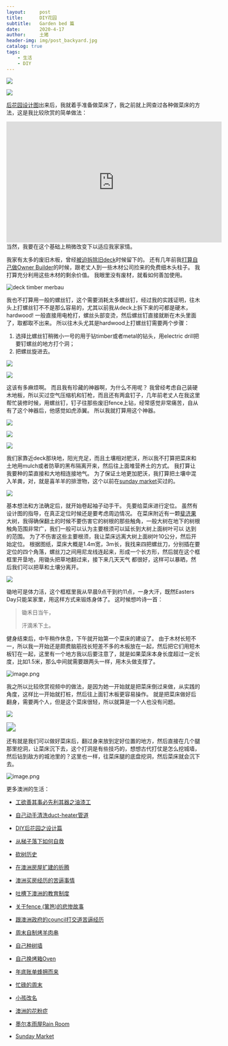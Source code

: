 ```yaml
---
layout:     post
title:      DIY花园
subtitle:   Garden bed 篇
date:       2020-4-17
author:     土猪
header-img: img/post_backyard.jpg
catalog: true
tags:
    - 生活
    - DIY
---
```




<a target="_blank"  href="https://www.amazon.com/gp/product/B01CQ7A0DQ/ref=as_li_tl?ie=UTF8&camp=1789&creative=9325&creativeASIN=B01CQ7A0DQ&linkCode=as2&tag=holroyd198-20&linkId=9dd131e9b1c44c6a84b9ac7e833a9a61"><img border="0" src="//ws-na.amazon-adsystem.com/widgets/q?_encoding=UTF8&MarketPlace=US&ASIN=B01CQ7A0DQ&ServiceVersion=20070822&ID=AsinImage&WS=1&Format=_SL250_&tag=holroyd198-20" ></a><img src="//ir-na.amazon-adsystem.com/e/ir?t=holroyd198-20&l=am2&o=1&a=B01CQ7A0DQ" width="1" height="1" border="0" alt="" style="border:none !important; margin:0px !important;" />

<a target="_blank"  href="https://www.amazon.com/gp/product/B07QPS9RCK/ref=as_li_tl?ie=UTF8&camp=1789&creative=9325&creativeASIN=B07QPS9RCK&linkCode=as2&tag=holroyd198-20&linkId=70e5d42555013eaea44cc2982f4915e0"><img border="0" src="//ws-na.amazon-adsystem.com/widgets/q?_encoding=UTF8&MarketPlace=US&ASIN=B07QPS9RCK&ServiceVersion=20070822&ID=AsinImage&WS=1&Format=_SL250_&tag=holroyd198-20" ></a><img src="//ir-na.amazon-adsystem.com/e/ir?t=holroyd198-20&l=am2&o=1&a=B07QPS9RCK" width="1" height="1" border="0" alt="" style="border:none !important; margin:0px !important;" />







[后花园设计图](http://livinginau.life/2020/03/30/diy-garden-design/)出来后，我就着手准备做菜床了，我之前就上网查过各种做菜床的方法，这是我比较欣赏的简单做法：

<iframe width="560" height="315" src="https://www.youtube.com/embed/yf1S_7zL6jc" frameborder="0" allow="accelerometer; autoplay; encrypted-media; gyroscope; picture-in-picture" allowfullscreen></iframe>
当然，我要在这个基础上稍微改变下以适应我家家情。

我家有太多的废旧木板，曾经[被迫拆除旧deck](http://livinginau.life/2019/11/29/%E8%B7%9F%E6%BE%B3%E6%B4%B2%E6%94%BF%E5%BA%9C%E7%9A%84council%E6%89%93%E4%BA%A4%E9%81%93%E8%8B%A6%E9%80%BC%E7%BB%8F%E5%8E%86/)时候留下的。 还有几年前我[打算自己做Owner Builder](http://livinginau.life/2020/03/26/%E5%9C%A8%E6%BE%B3%E6%B4%B2%E6%88%BF%E5%B1%8B%E6%89%A9%E5%BB%BA%E7%9A%84%E6%8A%98%E8%85%BE/)的时候，跟老丈人到一些木材公司捡来的免费细木头柱子。 我打算充分利用这些木材的剩余价值。 我眼里没有废材，就看如何善加使用。



![deck timber merbau](https://www.mikatimber.com.au/wp-content/uploads/2018/04/merbau-decking.jpg)



我也不打算用一般的螺丝钉，这个需要消耗太多螺丝钉，经过我的实践证明，往木头上打螺丝钉不不是那么容易的，尤其以前我从deck上拆下来的可都是硬木，hardwood! 一般直接用电枪打，螺丝头部变烫，然后螺丝钉直接就断在木头里面了，取都取不出来。 所以往木头尤其是hardwood上打螺丝钉需要两个步骤：

1. 选择比螺丝钉稍微小一号的用于钻timber或者metal的钻头，用electric drill把要钉螺丝的地方打个洞；
2. 把螺丝旋进去。



<a target="_blank"  href="https://www.amazon.com/gp/product/B006V6YAPI/ref=as_li_tl?ie=UTF8&camp=1789&creative=9325&creativeASIN=B006V6YAPI&linkCode=as2&tag=holroyd198-20&linkId=ee9f1d0685b5d878df13e26db7094ca3"><img border="0" src="//ws-na.amazon-adsystem.com/widgets/q?_encoding=UTF8&MarketPlace=US&ASIN=B006V6YAPI&ServiceVersion=20070822&ID=AsinImage&WS=1&Format=_SL250_&tag=holroyd198-20" ></a><img src="//ir-na.amazon-adsystem.com/e/ir?t=holroyd198-20&l=am2&o=1&a=B006V6YAPI" width="1" height="1" border="0" alt="" style="border:none !important; margin:0px !important;" />



<a target="_blank"  href="https://www.amazon.com/gp/product/B07D36QNQ5/ref=as_li_tl?ie=UTF8&camp=1789&creative=9325&creativeASIN=B07D36QNQ5&linkCode=as2&tag=holroyd198-20&linkId=e55e498975230144f1cac6a548abe291"><img border="0" src="//ws-na.amazon-adsystem.com/widgets/q?_encoding=UTF8&MarketPlace=US&ASIN=B07D36QNQ5&ServiceVersion=20070822&ID=AsinImage&WS=1&Format=_SL250_&tag=holroyd198-20" ></a><img src="//ir-na.amazon-adsystem.com/e/ir?t=holroyd198-20&l=am2&o=1&a=B07D36QNQ5" width="1" height="1" border="0" alt="" style="border:none !important; margin:0px !important;" />





这该有多麻烦啊。 而且我有珍藏的神器啊，为什么不用呢？ 我曾经考虑自己装硬木地板，所以买过空气压缩机和钉枪，而且还有两盒钉子，几年前老丈人在我这里帮忙装修时候，用螺丝钉，钉子往那些废旧fence上钻，经常感觉非常痛苦，自从有了这个神器后，他感觉如虎添翼。 所以我就打算用这个神器。



<a target="_blank"  href="https://www.amazon.com/gp/product/B07KHHDJGD/ref=as_li_tl?ie=UTF8&camp=1789&creative=9325&creativeASIN=B07KHHDJGD&linkCode=as2&tag=holroyd198-20&linkId=b41d9e41ebb8b5b74fd0eeadb0d64dde"><img border="0" src="//ws-na.amazon-adsystem.com/widgets/q?_encoding=UTF8&MarketPlace=US&ASIN=B07KHHDJGD&ServiceVersion=20070822&ID=AsinImage&WS=1&Format=_SL250_&tag=holroyd198-20" ></a><img src="//ir-na.amazon-adsystem.com/e/ir?t=holroyd198-20&l=am2&o=1&a=B07KHHDJGD" width="1" height="1" border="0" alt="" style="border:none !important; margin:0px !important;" />



<a target="_blank"  href="https://www.amazon.com/gp/product/B0032JTDPO/ref=as_li_tl?ie=UTF8&camp=1789&creative=9325&creativeASIN=B0032JTDPO&linkCode=as2&tag=holroyd198-20&linkId=0ea203ea0499ee71da02f990b1d43e44"><img border="0" src="//ws-na.amazon-adsystem.com/widgets/q?_encoding=UTF8&MarketPlace=US&ASIN=B0032JTDPO&ServiceVersion=20070822&ID=AsinImage&WS=1&Format=_SL250_&tag=holroyd198-20" ></a><img src="//ir-na.amazon-adsystem.com/e/ir?t=holroyd198-20&l=am2&o=1&a=B0032JTDPO" width="1" height="1" border="0" alt="" style="border:none !important; margin:0px !important;" />

<a target="_blank"  href="https://www.amazon.com/gp/product/B000B9RUMG/ref=as_li_tl?ie=UTF8&camp=1789&creative=9325&creativeASIN=B000B9RUMG&linkCode=as2&tag=holroyd198-20&linkId=bd45954f1137f0a00f349dd99a4fc91c"><img border="0" src="//ws-na.amazon-adsystem.com/widgets/q?_encoding=UTF8&MarketPlace=US&ASIN=B000B9RUMG&ServiceVersion=20070822&ID=AsinImage&WS=1&Format=_SL250_&tag=holroyd198-20" ></a><img src="//ir-na.amazon-adsystem.com/e/ir?t=holroyd198-20&l=am2&o=1&a=B000B9RUMG" width="1" height="1" border="0" alt="" style="border:none !important; margin:0px !important;" />





我们家靠近deck那块地，阳光充足，而且土壤相对肥沃，所以我不打算把菜床和土地用mulch或者防草的黑布隔离开来，然后往上面堆营养土的方式。 我打算让我要种的菜直接和大地相连接地气。 为了保证土地更加肥沃，我打算把土壤中混入羊粪，对，就是喜羊羊的排泄物，这个以前在[sunday market](http://livinginau.life/2020/01/12/Sunday-Market/)买过的。



![](https://i.ytimg.com/vi/RMcwwYMODlo/maxresdefault.jpg)





基本想法和方法确定后，就开始卷起袖子动手干。 先要给菜床进行定位。 虽然有设计图的指导，在真正定位时候还是要考虑周边情况。 在菜床附近有一颗[斐济果](https://www.kannz.com/feijoa/)大树，我得确保翻土的时候不要伤害它的树根的那些触角，一般大树在地下的树根触角范围非常广，我们一般可以认为主要根须可以延长到大树上面树叶可以 达到的范围。 为了不伤害这些主要根须，我让菜床远离大树上面树叶10公分，然后开始定位。 根据图纸，菜床大概是1.4m宽，3m长，我找来四把螺丝刀，分别插在要定位的四个角落，螺丝刀之间用尼龙线连起来，形成一个长方形，然后就在这个框框里开垦地，用锄头把草地翻过来，接下来几天天气 都很好，这样可以暴晒，然后我们可以把草和土壤分离开。



![](https://encrypted-tbn0.gstatic.com/images?q=tbn%3AANd9GcRQhaQrNkNMWWgAkmUxJjFzFg6qKSldscTPfWia2C9iy3LCDty5&usqp=CAU)



锄地可是体力活，这个框框里我从早晨9点干到约11点，一身大汗，既然Easters Day只能呆家里，用这样方式来锻炼身体了。 这时候想吟诗一首：



> 锄禾日当午，
>
> 汗滴禾下土。



健身结束后，中午稍作休息，下午就开始第一个菜床的建设了。 由于木材长短不一，所以我一开始还是颇费脑筋找长短差不多的木板放在一起，然后把它们用短木板钉在一起，这里有一个地方我以后要注意了，就是如果菜床本身长度超过一定长度，比如1.5米，那么中间就需要跟两头一样，用木头做支撑了。



![image.png](https://cdn.steemitimages.com/DQmWpQSGoY87QARHf1QK72rPXpqJHHSAE4uA6x7Pe5PiPbD/image.png)





我之所以比较欣赏视频中的做法，是因为她一开始就是把菜床倒过来做，从实践的角度，这样比一开始就打桩，然后往上面钉木板更容易操作。 就是把菜床做好后翻身，需要两个人，但是这个菜床很轻，所以就算是一个人也没有问题。 



![](https://files.readme.io/pOAUDhT7RWqbHlWWPfIp_IMG_20141203_160452.jpg)



<img src="https://lh3.googleusercontent.com/proxy/H_SFjo4uyCdEb5G3AfNqXPsBUn8DZv5vNcqUCGaQCjd_4NRcOvCHLw1_ov6IMa0MmQCVSM0VsoPtc5qt2N53IPGd8rtVrE9V5uNpW_6f" style="zoom:150%;" />



还有就是我们可以做好菜床后，翻过身来放到定好位置的地方，然后直接在几个腿那里挖洞，让菜床沉下去，这个打洞是有些技巧的，想想古代打仗是怎么挖城墙，然后钻到敌方的城池里的？这里也一样，往菜床腿的底盘挖洞，然后菜床就会沉下去。



![image.png](https://cdn.steemitimages.com/DQmc78ynzeYG2phTGKbZTHP1ZYDfwnbvB4HB593d5sX1eiQ/image.png)













更多澳洲的生活：

- [工欲善其事必先利其器之油漆工]([http://livinginau.life/2020/04/13/%E5%B7%A5%E6%AC%B2%E5%96%84%E5%85%B6%E4%BA%8B%E5%BF%85%E5%85%88%E5%88%A9%E5%85%B6%E5%99%A8%E4%B9%8B%E6%B2%B9%E6%BC%86%E5%B7%A5/](http://livinginau.life/2020/04/13/工欲善其事必先利其器之油漆工/))
- [自己动手清洗duct-heater管道]([http://livinginau.life/2020/04/08/%E8%87%AA%E5%B7%B1%E5%8A%A8%E6%89%8B%E6%B8%85%E6%B4%97duct-heater%E7%AE%A1%E9%81%93/](http://livinginau.life/2020/04/08/自己动手清洗duct-heater管道/))
- [DIY后花园之设计篇](http://livinginau.life/2020/03/30/diy-garden-design/)
- [从梯子落下如何自救]([http://livinginau.life/2020/03/21/%E4%BB%8E%E6%A2%AF%E5%AD%90%E8%90%BD%E4%B8%8B%E5%A6%82%E4%BD%95%E8%87%AA%E6%95%91/](http://livinginau.life/2020/03/21/从梯子落下如何自救/))

- [砍树历史](http://livinginau.life/2019/12/29/%E7%A0%8D%E6%A0%91%E5%8E%86%E5%8F%B2/)

- [在澳洲房屋扩建的折腾](http://livinginau.life/2019/12/19/%E5%9C%A8%E6%BE%B3%E6%B4%B2%E6%88%BF%E5%B1%8B%E6%89%A9%E5%BB%BA%E7%9A%84%E6%8A%98%E8%85%BE/)

- 
  [澳洲买房经历的苦逼事情](http://livinginau.life/2019/12/18/%E6%BE%B3%E6%B4%B2%E4%B9%B0%E6%88%BF%E7%BB%8F%E5%8E%86%E7%9A%84%E8%8B%A6%E9%80%BC%E4%BA%8B%E6%83%85/)

- 
  [吐槽下澳洲的教育制度](http://livinginau.life/2019/12/13/%E5%90%90%E6%A7%BD%E6%BE%B3%E6%B4%B2%E6%95%99%E8%82%B2%E5%88%B6%E5%BA%A6/)

- [关于fence (篱笆)的悲惨故事](http://livinginau.life/2019/12/01/%E5%85%B3%E4%BA%8Efence%E7%9A%84%E6%82%B2%E6%83%A8%E6%95%85%E4%BA%8B/)

- [跟澳洲政府的council打交道苦逼经历](http://livinginau.life/2019/11/29/%E8%B7%9F%E6%BE%B3%E6%B4%B2%E6%94%BF%E5%BA%9C%E7%9A%84council%E6%89%93%E4%BA%A4%E9%81%93%E8%8B%A6%E9%80%BC%E7%BB%8F%E5%8E%86/)

- [周末自制烤羊肉串](http://livinginau.life/2014/03/03/%E5%91%A8%E6%9C%AB%E8%87%AA%E5%88%B6%E7%83%A4%E7%BE%8A%E8%82%89%E4%B8%B2/)

- [自己种树墙](http://livinginau.life/2020/03/10/%E8%87%AA%E5%B7%B1%E7%A7%8D%E6%A0%91%E5%A2%99/)

- [自己换烤箱Oven](http://livinginau.life/2020/02/12/%E8%87%AA%E5%B7%B1%E6%8D%A2oven/)

- [年底账单蜂拥而来](http://livinginau.life/2019/11/29/%E8%B4%A6%E5%8D%95%E8%9C%82%E6%8B%A5%E8%80%8C%E6%9D%A5/)

- [忙碌的周末](http://livinginau.life/2019/11/12/%E5%BF%99%E7%A2%8C%E7%9A%84%E5%91%A8%E6%9C%AB/)

- [小孩改名](http://livinginau.life/2019/11/10/%E5%B0%8F%E5%AD%A9%E6%94%B9%E5%90%8D/)

- [澳洲的花粉症](http://livinginau.life/2018/08/10/%E6%BE%B3%E6%B4%B2%E7%9A%84%E8%8A%B1%E7%B2%89%E7%97%87/)

- [墨尔本雨屋Rain Room](http://livinginau.life/2020/01/13/rain-room/)

- [Sunday Market](http://livinginau.life/2020/01/12/Sunday-Market/)





